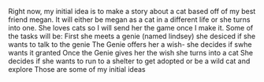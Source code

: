 Right now, my initial idea is to make a story about a cat based off of my best friend megan. 
It will either be megan as a cat in a different life or she turns into one. She loves cats so I will send her the game once I make it.
Some of the tasks will be:
First she meets a genie (named lindsey) she desiced if she wants to talk to the genie 
The Genie offers her a wish- she decides if swhe wants it granted 
Once the Genie gives her the wish she turns into a cat 
She decides if she wants to run to a shelter to get adopted or be a wild cat and explore 
Those are some of my initial ideas
